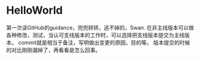 # HelloWorld
第一次读GitHub的guidance，兜兜转转，逃不掉的，Swan.
在非主线版本可以做各种修改，测试，当认可支线版本的工作时，可以选择把支线版本提交为主线版本。
commit就是相当于备注，写明做出变更的原因，目的等。
版本提交的时候的对比刚刚漏掉了，再看看是怎么回事。

